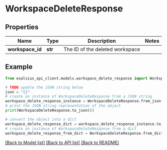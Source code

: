 # WorkspaceDeleteResponse


## Properties

Name | Type | Description | Notes
------------ | ------------- | ------------- | -------------
**workspace_id** | **str** | The ID of the deleted workspace | 

## Example

```python
from exalsius_api_client.models.workspace_delete_response import WorkspaceDeleteResponse

# TODO update the JSON string below
json = "{}"
# create an instance of WorkspaceDeleteResponse from a JSON string
workspace_delete_response_instance = WorkspaceDeleteResponse.from_json(json)
# print the JSON string representation of the object
print(WorkspaceDeleteResponse.to_json())

# convert the object into a dict
workspace_delete_response_dict = workspace_delete_response_instance.to_dict()
# create an instance of WorkspaceDeleteResponse from a dict
workspace_delete_response_from_dict = WorkspaceDeleteResponse.from_dict(workspace_delete_response_dict)
```
[[Back to Model list]](../README.md#documentation-for-models) [[Back to API list]](../README.md#documentation-for-api-endpoints) [[Back to README]](../README.md)


